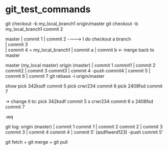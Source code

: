 # git_test_commands
git checkout -b my_local_branch1 origin/master
git checkout -b my_local_branch1 commit 2

master
| commit 1
| commit 2  ----> I do checkout a branch\
| commit 3                               \
| commit 4                    =            my_local_branch1
                                              | commit a
                                              | commit b
                                             <- merge back to master


master (my_local master)      origin (master)
| commit 1                    commit1
| commit 2                    commit2
| commit 3                    commit3
| commit 4  -push             commit4
| commit 5 
| commit 6 
| commit 7  git rebase -i origin/master

show 
pick 342ksdf commit 5
pick crwr234 commit 6
pick 2408fsd commit 7

-> change it to:
pick 342ksdf commit 5
s crwr234 commit 6
s 2408fsd commit 7

:wq 

git log:                           origin (master)
| commit 1                         commit 1 
| commit 2                         commit 2
| commit 3                         commit 3
| commit 4                         commit 4
| commit 5' (asdfiwerd123) -push   commit 5'



git fetch + git merge = git pull